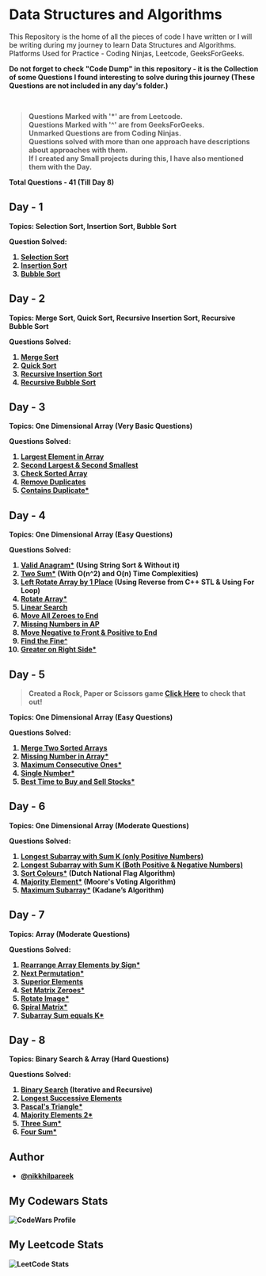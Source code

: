 
# Data Structures and Algorithms
This Repository is the home of all the pieces of code I have written or I will be writing during my journey to learn Data Structures and Algorithms. <br> 
Platforms Used for Practice - Coding Ninjas, Leetcode, GeeksForGeeks.

<b> Do not forget to check "Code Dump" in this repository - it is the Collection of some Questions I found interesting to solve during this journey (These Questions are not included in any day's folder.)

<br>

> Questions Marked with '*' are from Leetcode. <br>
> Questions Marked with '^' are from GeeksForGeeks. <br>
> Unmarked Questions are from Coding Ninjas. <br>
> Questions solved with more than one approach have descriptions about approaches with them. <br>
> If I created any Small projects during this, I have also mentioned them with the Day. <br>

<b> Total Questions - 41 (Till Day 8)

## Day - 1
Topics: Selection Sort, Insertion Sort, Bubble Sort

Question Solved: <br>
1. [Selection Sort](https://www.codingninjas.com/studio/problems/selection-sort_624469?utm_source=striver&utm_medium=website&utm_campaign=a_zcoursetuf)
2. [Insertion Sort](https://www.codingninjas.com/studio/problems/insertion-sort_3155179)
3. [Bubble Sort](https://www.codingninjas.com/studio/problems/bubble-sort_624380?utm_source=striver&utm_medium=website&utm_campaign=a_zcoursetuf)

## Day - 2
Topics: Merge Sort, Quick Sort, Recursive Insertion Sort, Recursive Bubble Sort

Questions Solved:
1. [Merge Sort](https://www.codingninjas.com/studio/problems/merge-sort_5846?utm_source=striver&utm_medium=website&utm_campaign=a_zcoursetuf)
2. [Quick Sort](https://www.codingninjas.com/studio/problems/quick-sort_5844?utm_source=striver&utm_medium=website&utm_campaign=a_zcoursetuf)
3. [Recursive Insertion Sort](https://www.codingninjas.com/studio/problems/insertion-sort_624381?utm_source=striver&utm_medium=website&utm_campaign=a_zcoursetuf)
4. [Recursive Bubble Sort](https://www.codingninjas.com/studio/problems/bubble-sort_624380?utm_source=striver&utm_medium=website&utm_campaign=a_zcoursetuf)

## Day - 3
Topics: One Dimensional Array (Very Basic Questions)

Questions Solved:
1. [Largest Element in Array](https://www.codingninjas.com/studio/problems/largest-element-in-the-array-largest-element-in-the-array_5026279?utm_source=striver&utm_medium=website&utm_campaign=a_zcoursetuf)
2. [Second Largest & Second Smallest](https://www.codingninjas.com/studio/problems/ninja-and-the-second-order-elements_6581960?utm_source=striver&utm_medium=website&utm_campaign=a_zcoursetuf)
3. [Check Sorted Array](https://www.codingninjas.com/studio/problems/ninja-and-the-sorted-check_6581957?utm_source=striver&utm_medium=website&utm_campaign=a_zcoursetuf)
4. [Remove Duplicates](https://www.codingninjas.com/studio/problems/remove-duplicates-from-sorted-array_1102307?utm_source=striver&utm_medium=website&utm_campaign=a_zcoursetuf)
5. [Contains Duplicate*](https://leetcode.com/problems/contains-duplicate/description/) 

## Day - 4
Topics: One Dimensional Array (Easy Questions)

Questions Solved:
1. [Valid Anagram*](https://leetcode.com/problems/valid-anagram/) (Using String Sort & Without it)
2. [Two Sum*](https://leetcode.com/problems/two-sum/) (With O(n^2) and O(n) Time Complexities)
3. [Left Rotate Array by 1 Place](https://www.codingninjas.com/studio/problems/left-rotate-an-array-by-one_5026278?utm_source=striver&utm_medium=website&utm_campaign=a_zcoursetuf&leftPanelTab=1) (Using Reverse from C++ STL & Using For Loop)
4. [Rotate Array*](https://leetcode.com/problems/rotate-array/)
5. [Linear Search](https://www.codingninjas.com/studio/problems/linear-search_6922070?utm_source=striver&utm_medium=website&utm_campaign=a_zcoursetuf)
6. [Move All Zeroes to End](https://www.codingninjas.com/studio/problems/ninja-and-the-zero-s_6581958?utm_source=striver&utm_medium=website&utm_campaign=a_zcoursetuf)
7. [Missing Numbers in AP](https://www.codingninjas.com/studio/problems/missing-number-in-ap_975498)
8. [Move Negative to Front & Positive to End](https://www.codingninjas.com/studio/problems/move-all-negative-numbers-to-beginning-and-positive-to-end_1112620)
9. [Find the Fine^](https://practice.geeksforgeeks.org/problems/find-the-fine4353/1)
10. [Greater on Right Side*](https://leetcode.com/problems/replace-elements-with-greatest-element-on-right-side/description/)
   

## Day - 5
> Created a Rock, Paper or Scissors game [Click Here](https://github.com/nikkhilpareek/Rock-Paper-Scissor) to check that out! <br>

Topics: One Dimensional Array (Easy Questions)

Questions Solved:
1. [Merge Two Sorted Arrays](https://www.codingninjas.com/studio/problems/sorted-array_6613259)
2. [Missing Number in Array*](https://leetcode.com/problems/missing-number/)
3. [Maximum Consecutive Ones*](https://leetcode.com/problems/max-consecutive-ones/)
4. [Single Number*](https://leetcode.com/problems/single-number/)
5. [Best Time to Buy and Sell Stocks*](https://leetcode.com/problems/best-time-to-buy-and-sell-stock/)


## Day - 6
Topics: One Dimensional Array (Moderate Questions)

Questions Solved:
1. [Longest Subarray with Sum K (only Positive Numbers)](https://www.codingninjas.com/studio/problems/longest-subarray-with-sum-k_6682399)
2. [Longest Subarray with Sum K (Both Positive & Negative Numbers)](https://www.codingninjas.com/studio/problems/longest-subarray-with-sum-k_5713505)
3. [Sort Colours*](https://leetcode.com/problems/sort-colors/) (Dutch National Flag Algorithm)
4. [Majority Element*](https://leetcode.com/problems/majority-element/) (Moore's Voting Algorithm)
5. [Maximum Subarray*](https://leetcode.com/problems/maximum-subarray/) (Kadane’s Algorithm)


## Day - 7
Topics: Array (Moderate Questions)

Questions Solved:
1. [Rearrange Array Elements by Sign*](https://leetcode.com/problems/rearrange-array-elements-by-sign/description/)
2. [Next Permutation*](https://leetcode.com/problems/next-permutation/description/)
3. [Superior Elements](https://www.codingninjas.com/studio/problems/superior-elements_6783446)
4. [Set Matrix Zeroes*](https://leetcode.com/problems/set-matrix-zeroes/description/)
5. [Rotate Image*](https://leetcode.com/problems/rotate-image/description/)
6. [Spiral Matrix*](https://leetcode.com/problems/spiral-matrix/description/)
7. [Subarray Sum equals K*](https://leetcode.com/problems/subarray-sum-equals-k/description/)

## Day - 8
Topics: Binary Search & Array (Hard Questions)

Questions Solved:
1. [Binary Search](https://www.codingninjas.com/studio/problems/binary-search_972) (Iterative and Recursive)
2. [Longest Successive Elements](https://www.codingninjas.com/studio/problems/longest-successive-elements_6811740)
3. [Pascal's Triangle*](https://leetcode.com/problems/pascals-triangle/description/)
4. [Majority Elements 2*](https://leetcode.com/problems/majority-element-ii/description/)
5. [Three Sum*](https://leetcode.com/problems/3sum/description/)
6. [Four Sum*](https://leetcode.com/problems/4sum/description/)

## Author

- [@nikkhilpareek](https://www.github.com/nikkhilpareek)

## My Codewars Stats
![CodeWars Profile](https://www.codewars.com/users/nikkhil.pareek/badges/large)

## My Leetcode Stats
![LeetCode Stats](https://leetcard.jacoblin.cool/Nikkhil-Pareek?theme=dark&font=Archivo)
